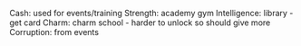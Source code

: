 Cash: used for events/training
Strength: academy gym
Intelligence: library - get card
Charm: charm school - harder to unlock so should give more
Corruption: from events